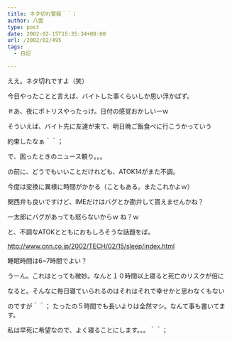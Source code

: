```yaml
---
title: ネタ切れ警報＾＾；
author: 八雲
type: post
date: 2002-02-15T15:35:34+00:00
url: /2002/02/495
tags:
  - 日記

---
```

ええ。ネタ切れですよ（笑）
  
今日やったことと言えば、バイトした事くらいしか思い浮かばず。
  
＃あ、夜にポトリスやったっけ。日付の感覚おかしいーｗ
  
そういえば、バイト先に友達が来て、明日晩ご飯食べに行こうかっていう
  
約束したなぁ＾＾；
  
で、困ったときのニュース頼り。。。
  
の前に、どうでもいいことだけれども、ATOK14がまた不調。
  
今度は変換に異様に時間がかかる（こともある。またこれかよｗ）
  
関西弁も良いですけど、IMEだけはバグとか勘弁して貰えませんかね？
  
一太郎にバグがあっても怒らないからｗ ね？ｗ
  
と、不調なATOKとともにおもしろそうな話題をば。

http://www.cnn.co.jp/2002/TECH/02/15/sleep/index.html
  
睡眠時間は6~7時間でよい？

うーん。これはとっても微妙。なんと１０時間以上寝ると死亡のリスクが倍に
  
なると。そんなに毎日寝ていられるのはそれはそれで幸せかと思わなくもない
  
のですが＾＾； たったの５時間でも長いよりは全然マシ。なんて事も書いてます。
  
私は早死に希望なので、よく寝ることにします。。。＾＾；
